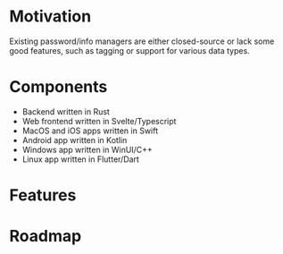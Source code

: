 # Motivation

Existing password/info managers are either closed-source or lack some good features, such as tagging or support for various data types.

# Components

- Backend written in Rust
- Web frontend written in Svelte/Typescript
- MacOS and iOS apps written in Swift
- Android app written in Kotlin
- Windows app written in WinUI/C++
- Linux app written in Flutter/Dart

# Features

# Roadmap
